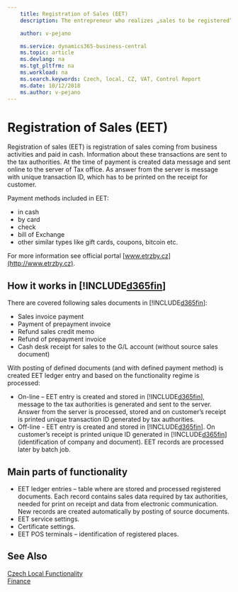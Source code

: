 ```yaml
---
    title: Registration of Sales (EET) 
    description: The entrepreneur who realizes „sales to be registered“ has the obligation to register sales. A “sale to be registered” is a payment in cash, by card, or by similar means, which entails a business income and which is not exempt from registration.

    author: v-pejano

    ms.service: dynamics365-business-central
    ms.topic: article
    ms.devlang: na
    ms.tgt_pltfrm: na
    ms.workload: na
    ms.search.keywords: Czech, local, CZ, VAT, Control Report
    ms.date: 10/12/2018
    ms.author: v-pejano
---
```



# Registration of Sales (EET)
Registration of sales (EET) is registration of sales coming from business activities and paid in cash. Information about these transactions are sent to the tax authorities. At the time of payment is created data message and sent online to the server of Tax office. As answer from the server is message with unique transaction ID, which has to be printed on the receipt for customer.

Payment methods included in EET:

*   in cash  
*   by card  
*   check  
*   bill of Exchange  
*   other similar types like gift cards, coupons, bitcoin etc.  

For more information see official portal [www.etrzby.cz](http://www.etrzby.cz).  


## How it works in [!INCLUDE[d365fin](../../includes/d365fin_md.md)]
There are covered following sales documents in [!INCLUDE[d365fin](../../includes/d365fin_md.md)]:

*   Sales invoice payment  
*   Payment of prepayment invoice  
*   Refund sales credit memo  
*   Refund of prepayment invoice  
*   Cash desk receipt for sales to the G/L account (without source sales document)  

With posting of defined documents (and with defined payment method) is created EET ledger entry and based on the functionality regime is processed:

*   On-line – EET entry is created and stored in [!INCLUDE[d365fin](../../includes/d365fin_md.md)], message to the tax authorities is generated and sent to the server. Answer from the server is processed, stored and on customer’s receipt is printed unique transaction ID generated by tax authorities.  
*   Off-line - EET entry is created and stored in [!INCLUDE[d365fin](../../includes/d365fin_md.md)]. On customer’s receipt is printed unique ID generated in [!INCLUDE[d365fin](../../includes/d365fin_md.md)] (identification of company and document). EET records are processed later by batch job.  

## Main parts of functionality
*   EET ledger entries – table where are stored and processed registered documents. Each record contains sales data required by tax authorities, needed for print on receipt and data from electronic communication. New records are created automatically by posting of source documents.  
*   EET service settings.  
*   Certificate settings.  
*   EET POS terminals – identification of registered places.  

## See Also
[Czech Local Functionality](czech-local-functionality.md)  
[Finance](finance.md)  
